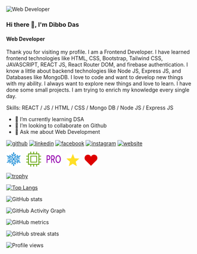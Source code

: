 ![Web Developer](https://media.licdn.com/dms/image/D5616AQF8Wscfj7BC_A/profile-displaybackgroundimage-shrink_350_1400/0/1679490653986?e=1684972800&v=beta&t=Ehcg9iIpjpmAzoPzRCfTcKf478-x4dnsrAYbcW3HLxs)

### Hi there 👋, I'm Dibbo Das
#### Web Developer


Thank you for visiting my profile. I am a Frontend Developer. I have learned frontend technologies like HTML, CSS, Bootstrap, Tailwind CSS, JAVASCRIPT, REACT JS, React Router DOM, and firebase authentication. I know a little about backend technologies like Node JS, Express JS, and Databases like MongoDB. I love to code and want to develop new things with my ability.
I always want to explore new things and love to learn. I have done some small projects. I am trying to enrich my knowledge every single day.

Skills:  REACT / JS / HTML / CSS / Mongo DB / Node JS / Express JS

- 🌱 I’m currently learning DSA 
- 👯 I’m looking to collaborate on Github 
- 💬 Ask me about Web Development 


[<img src='https://cdn.jsdelivr.net/npm/simple-icons@3.0.1/icons/github.svg' alt='github' height='40'>](https://github.com/WebDevDibbo)  [<img src='https://cdn.jsdelivr.net/npm/simple-icons@3.0.1/icons/linkedin.svg' alt='linkedin' height='40'>](https://www.linkedin.com/in/https://www.linkedin.com/in/dibbo-das/)  [<img src='https://cdn.jsdelivr.net/npm/simple-icons@3.0.1/icons/facebook.svg' alt='facebook' height='40'>](https://www.facebook.com/https://www.facebook.com/dibbo.das.353/)  [<img src='https://cdn.jsdelivr.net/npm/simple-icons@3.0.1/icons/instagram.svg' alt='instagram' height='40'>](https://www.instagram.com/https://www.instagram.com/dedicated_dibyo//)  [<img src='https://cdn.jsdelivr.net/npm/simple-icons@3.0.1/icons/icloud.svg' alt='website' height='40'>](https://portfolio-fd96a.web.app/)  

<a href='https://archiveprogram.github.com/'><img src='https://raw.githubusercontent.com/acervenky/animated-github-badges/master/assets/acbadge.gif' width='40' height='40'></a> <a href='https://docs.github.com/en/developers'><img src='https://raw.githubusercontent.com/acervenky/animated-github-badges/master/assets/devbadge.gif' width='40' height='40'></a> <a href='https://github.com/pricing'><img src='https://raw.githubusercontent.com/acervenky/animated-github-badges/master/assets/pro.gif' width='40' height='40'></a> <a href='https://stars.github.com/'><img src='https://raw.githubusercontent.com/acervenky/animated-github-badges/master/assets/starbadge.gif' width='35' height='35'></a> <a href='https://docs.github.com/en/github/supporting-the-open-source-community-with-github-sponsors'><img src='https://raw.githubusercontent.com/acervenky/animated-github-badges/master/assets/sponsorbadge.gif' width='35' height='35'></a> 

[![trophy](https://github-profile-trophy.vercel.app/?username=WebDevDibbo)](https://github.com/ryo-ma/github-profile-trophy)

[![Top Langs](https://github-readme-stats.vercel.app/api/top-langs/?username=WebDevDibbo)](https://github.com/anuraghazra/github-readme-stats)

![GitHub stats](https://github-readme-stats.vercel.app/api?username=WebDevDibbo&show_icons=true)  

![GitHub Activity Graph](https://activity-graph.herokuapp.com/graph?username=WebDevDibbo)  

![GitHub metrics](https://metrics.lecoq.io/WebDevDibbo)  

![GitHub streak stats](https://streak-stats.demolab.com/?user=WebDevDibbo)  

![Profile views](https://gpvc.arturio.dev/WebDevDibbo)  
